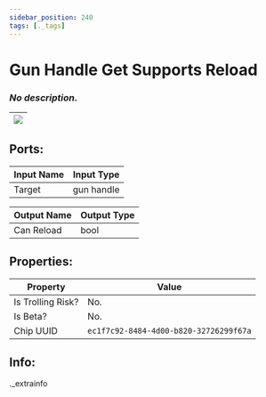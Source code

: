 ```yaml
---
sidebar_position: 240
tags: [._tags]
---
```


# Gun Handle Get Supports Reload


### *No description.*

| ![](https://images-ext-2.discordapp.net/external/MPmIaQzlEPmgGWlgi-WxBBXt0Bjv_zWPkg1y1f_sy3s/https/www.recroomcircuits.com/image/circuit/absolute-value?width=206&height=108) |
|-----|

## Ports:

| Input Name | Input Type |
|-----------|-----------|
| Target | gun handle |

| Output Name | Output Type |
|-----------|-----------|
| Can Reload | bool |

## Properties:

| Property  | Value |
|-------------------|-----------|
| Is Trolling Risk? | No. |
| Is Beta? | No. |
| Chip UUID | `ec1f7c92-8484-4d00-b820-32726299f67a` |

## Info:
._extrainfo